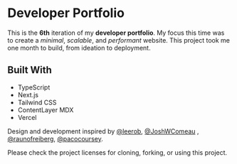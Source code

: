 # Developer Portfolio

This is the **6th** iteration of my **developer portfolio**. My focus this time was to create a *minimal*, *scalable*, and *performant* website. This project took me one month to build, from ideation to deployment.

## Built With
- TypeScript
- Next.js
- Tailwind CSS
- ContentLayer MDX
- Vercel

Design and development inspired by [@leerob](https://twitter.com/leeerob), [@JoshWComeau](https://twitter.com/JoshWComeau) , [@raunofreiberg](https://twitter.com/raunofreiberg), [@pacocoursey](https://twitter.com/pacocoursey).


Please check the project licenses for cloning, forking, or using this project.